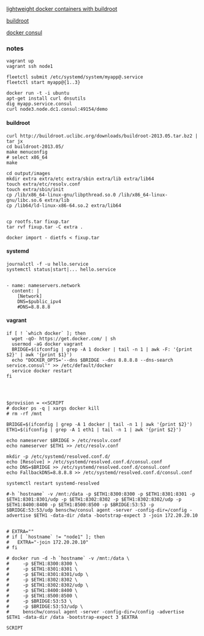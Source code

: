 [lightweight docker containers with buildroot](https://blog.docker.com/2013/06/create-light-weight-docker-containers-buildroot/)

[buildroot](http://buildroot.uclibc.org/)

[docker consul](https://github.com/progrium/docker-consul)


### notes
	
	vagrant up
	vagrant ssh node1

	fleetctl submit /etc/systemd/system/myapp@.service
	fleetctl start myapp@{1..3}

	docker run -t -i ubuntu
	apt-get install curl dnsutils
	dig myapp.service.consul
	curl node3.node.dc1.consul:49154/demo


#### buildroot

	curl http://buildroot.uclibc.org/downloads/buildroot-2013.05.tar.bz2 | tar jx
	cd buildroot-2013.05/
	make menuconfig
	# select x86_64
	make

	cd output/images
	mkdir extra extra/etc extra/sbin extra/lib extra/lib64
	touch extra/etc/resolv.conf
	touch extra/sbin/init
	cp /lib/x86_64-linux-gnu/libpthread.so.0 /lib/x86_64-linux-gnu/libc.so.6 extra/lib
	cp /lib64/ld-linux-x86-64.so.2 extra/lib64


	cp rootfs.tar fixup.tar
	tar rvf fixup.tar -C extra .
	
	docker import - dietfs < fixup.tar

#### systemd

	journalctl -f -u hello.service
	systemctl status|start|... hello.service


    - name: nameservers.network
      content: |
        [Network]
        DNS=$public_ipv4
        #DNS=8.8.8.8


#### vagrant


	if [ ! `which docker` ]; then
	  wget -qO- https://get.docker.com/ | sh
	  usermod -aG docker vagrant
	  BRIDGE=$(ifconfig | grep -A 1 docker | tail -n 1 | awk -F: '{print $2}' | awk '{print $1}')
	  echo "DOCKER_OPTS='--dns $BRIDGE --dns 8.8.8.8 --dns-search service.consul'" >> /etc/default/docker
	  service docker restart
	fi




	$provision = <<SCRIPT
	# docker ps -q | xargs docker kill
	# rm -rf /mnt

	BRIDGE=$(ifconfig | grep -A 1 docker | tail -n 1 | awk '{print $2}')
	ETH1=$(ifconfig | grep -A 1 eth1 | tail -n 1 | awk '{print $2}')

	echo nameserver $BRIDGE > /etc/resolv.conf
	echo nameserver $ETH1 >> /etc/resolv.conf

	mkdir -p /etc/systemd/resolved.conf.d/
	echo [Resolve] > /etc/systemd/resolved.conf.d/consul.conf
	echo DNS=$BRIDGE >> /etc/systemd/resolved.conf.d/consul.conf
	echo FallbackDNS=8.8.8.8 >> /etc/systemd/resolved.conf.d/consul.conf

	systemctl restart systemd-resolved

	#-h `hostname` -v /mnt:/data -p $ETH1:8300:8300 -p $ETH1:8301:8301 -p $ETH1:8301:8301/udp -p $ETH1:8302:8302 -p $ETH1:8302:8302/udp -p $ETH1:8400:8400 -p $ETH1:8500:8500 -p $BRIDGE:53:53 -p $BRIDGE:53:53/udp benschw/consul agent -server -config-dir=/config -advertise $ETH1 -data-dir /data -bootstrap-expect 3 -join 172.20.20.10


	# EXTRA=""
	# if [ `hostname` != "node1" ]; then
	#   EXTRA="-join 172.20.20.10"
	# fi

	# docker run -d -h `hostname` -v /mnt:/data \
	#     -p $ETH1:8300:8300 \
	#     -p $ETH1:8301:8301 \
	#     -p $ETH1:8301:8301/udp \
	#     -p $ETH1:8302:8302 \
	#     -p $ETH1:8302:8302/udp \
	#     -p $ETH1:8400:8400 \
	#     -p $ETH1:8500:8500 \
	#     -p $BRIDGE:53:53 \
	#     -p $BRIDGE:53:53/udp \
	#     benschw/consul agent -server -config-dir=/config -advertise $ETH1 -data-dir /data -bootstrap-expect 3 $EXTRA

	SCRIPT

